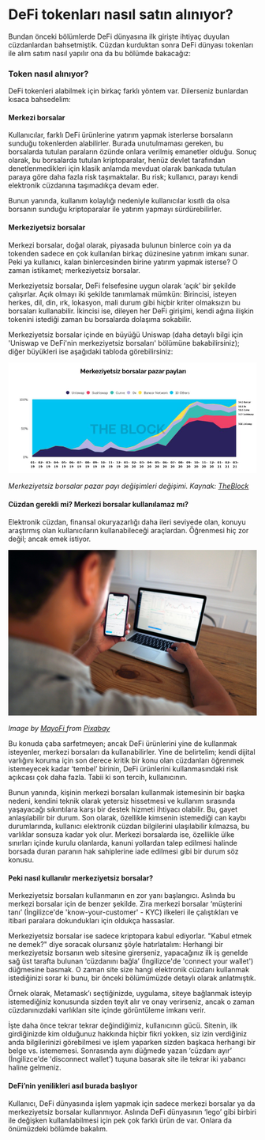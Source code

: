 # DeFi tokenları nasıl satın alınıyor?

Bundan önceki bölümlerde DeFi dünyasına ilk girişte ihtiyaç duyulan cüzdanlardan bahsetmiştik. Cüzdan kurduktan sonra DeFi dünyası tokenları ile alım satım nasıl yapılır ona da bu bölümde bakacağız:

### Token nasıl alınıyor?

DeFi tokenleri alabilmek için birkaç farklı yöntem var. Dilerseniz bunlardan kısaca bahsedelim:

#### Merkezi borsalar

Kullanıcılar, farklı DeFi ürünlerine yatırım yapmak isterlerse borsaların sunduğu tokenlerden alabilirler. Burada unutulmaması gereken, bu borsalarda tutulan paraların özünde onlara verilmiş emanetler olduğu. Sonuç olarak, bu borsalarda tutulan kriptoparalar, henüz devlet tarafından denetlenmedikleri için klasik anlamda mevduat olarak bankada tutulan paraya göre daha fazla risk taşımaktalar. Bu risk; kullanıcı, parayı kendi elektronik cüzdanına taşımadıkça devam eder.

Bunun yanında, kullanım kolaylığı nedeniyle kullanıcılar kısıtlı da olsa borsanın sunduğu kriptoparalar ile yatırım yapmayı sürdürebilirler.

#### Merkeziyetsiz borsalar

Merkezi borsalar, doğal olarak, piyasada bulunun binlerce coin ya da tokenden sadece en çok kullanılan birkaç düzinesine yatırım imkanı sunar. Peki ya kullanıcı, kalan binlercesinden birine yatırım yapmak isterse? O zaman istikamet; merkeziyetsiz borsalar.

Merkeziyetsiz borsalar, DeFi felsefesine uygun olarak ‘açık’ bir şekilde çalışırlar. Açık olmayı iki şekilde tanımlamak mümkün: Birincisi, isteyen herkes, dil, din, ırk, lokasyon, mali durum gibi hiçbir kriter olmaksızın bu borsaları kullanabilir. İkincisi ise, dileyen her DeFi girişimi, kendi ağına ilişkin tokenini istediği zaman bu borsalarda dolaşıma sokabilir.

Merkeziyetsiz borsalar içinde en büyüğü Uniswap \(daha detaylı bilgi için 'Uniswap ve DeFi'nin merkeziyetsiz borsaları' bölümüne bakabilirsiniz\); diğer büyükleri ise aşağıdaki tabloda görebilirsiniz:

![](../.gitbook/assets/040405-defi_tokenlari_nasil_satin_aliniyor-dexes.png)

_Merkeziyetsiz borsalar pazar payı değişimleri değişimi. Kaynak:_ [_TheBlock_](https://www.theblockcrypto.com/data/decentralized-finance/dex-non-custodial/share-of-dex-volume-monthly)

#### Cüzdan gerekli mi? Merkezi borsalar kullanılamaz mı?

Elektronik cüzdan, finansal okuryazarlığı daha ileri seviyede olan, konuyu araştırmış olan kullanıcıların kullanabileceği araçlardan. Öğrenmesi hiç zor değil; ancak emek istiyor.

![](../.gitbook/assets/040407-defi_tokenlari_nasil_satin_aliniyorman-5782412_1920.jpg)

_Image by_ [_MayoFi_ ](https://pixabay.com/users/mayofi-19152356/) _from_ [_Pixabay_](https://pixabay.com/)

Bu konuda çaba sarfetmeyen; ancak DeFi ürünlerini yine de kullanmak isteyenler, merkezi borsaları da kullanabilirler. Yine de belirtelim; kendi dijital varlığını koruma için son derece kritik bir konu olan cüzdanları öğrenmek istemeyecek kadar ‘tembel’ birinin, DeFi ürünlerini kullanmasındaki risk açıkcası çok daha fazla. Tabii ki son tercih, kullanıcının.

Bunun yanında, kişinin merkezi borsaları kullanmak istemesinin bir başka nedeni, kendini teknik olarak yetersiz hissetmesi ve kullanım sırasında yaşayacağı sıkıntılara karşı bir destek hizmeti ihtiyacı olabilir. Bu, gayet anlaşılabilir bir durum. Son olarak, özellikle kimsenin istemediği can kaybı durumlarında, kullanıcı elektronik cüzdan bilgilerini ulaşılabilir kılmazsa, bu varlıklar sonsuza kadar yok olur. Merkezi borsalarda ise, özellikle ülke sınırları içinde kurulu olanlarda, kanuni yollardan talep edilmesi halinde borsada duran paranın hak sahiplerine iade edilmesi gibi bir durum söz konusu.

#### Peki nasıl kullanılır merkeziyetsiz borsalar?

Merkeziyetsiz borsaları kullanmanın en zor yanı başlangıcı. Aslında bu merkezi borsalar için de benzer şekilde. Zira merkezi borsalar ‘müşterini tanı’ \(İngilizce'de 'know-your-customer' - KYC\) ilkeleri ile çalıştıkları ve itibari paralara dokundukları için oldukça hassaslar.

Merkeziyetsiz borsalar ise sadece kriptopara kabul ediyorlar. "Kabul etmek ne demek?" diye soracak olursanız şöyle hatırlatalım: Herhangi bir merkeziyetsiz borsanın web sitesine girerseniz, yapacağınız ilk iş genelde sağ üst tarafta bulunan ‘cüzdanını bağla’ \(İngilizce'de 'connect your wallet'\) düğmesine basmak. O zaman site size hangi elektronik cüzdanı kullanmak istediğinizi sorar ki bunu, bir önceki bölümümüzde detaylı olarak anlatmıştık.

Örnek olarak, Metamask’ı seçtiğinizde, uygulama, siteye bağlanmak isteyip istemediğiniz konusunda sizden teyit alır ve onay verirseniz, ancak o zaman cüzdanınızdaki varlıkları site içinde görüntüleme imkanı verir.

İşte daha önce tekrar tekrar değindiğimiz, kullanıcının gücü. Sitenin, ilk girdiğinizde kim olduğunuz hakkında hiçbir fikri yokken, siz izin verdiğiniz anda bilgilerinizi görebilmesi ve işlem yaparken sizden başkaca herhangi bir belge vs. istememesi. Sonrasında aynı düğmede yazan ‘cüzdanı ayır’ \(İngilizce'de 'disconnect wallet'\) tuşuna basarak site ile tekrar iki yabancı haline gelmeniz.

#### DeFi’nin yenilikleri asıl burada başlıyor

Kullanıcı, DeFi dünyasında işlem yapmak için sadece merkezi borsalar ya da merkeziyetsiz borsalar kullanmıyor. Aslında DeFi dünyasının ‘lego’ gibi birbiri ile değişken kullanılabilmesi için pek çok farklı ürün de var. Onlara da önümüzdeki bölümde bakalım. 

